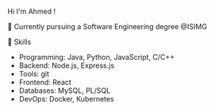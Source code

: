 Hi I'm Ahmed !

📔 Currently pursuing a Software Engineering degree @ISIMG

🚀 Skills
  - Programming: Java, Python, JavaScript, C/C++
  - Backend: Node.js, Express.js
  - Tools: git
  - Frontend: React
  - Databases:  MySQL, PL/SQL
  - DevOps: Docker, Kubernetes
